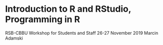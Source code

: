 # Introduction to R and RStudio, Programming in R
RSB-CBBU Workshop for Students and Staff
26-27 November 2019
Marcin Adamski
